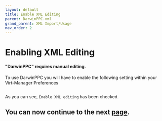 ```yaml
---
layout: default
title: Enable XML Editing
parent: DarwinPPC.xml
grand_parent: XML Import/Usage
nav_order: 2
---
```


# Enabling XML Editing
#### "DarwinPPC" requires manual editing.

To use DarwinPPC you will have to enable the following setting within your Virt-Manager Preferences

<a href="https://raw.githubusercontent.com/royalgraphx/DarwinKVM/main/docs/assets/VManPrefsEnableXMLediting.png"><img src="../../../../assets/VManPrefsEnableXMLediting.png" alt=""></a>

As you can see, ``Enable XML editing`` has been checked.

## You can now continue to the next <a href="../02-XMLOverview">page</a>.